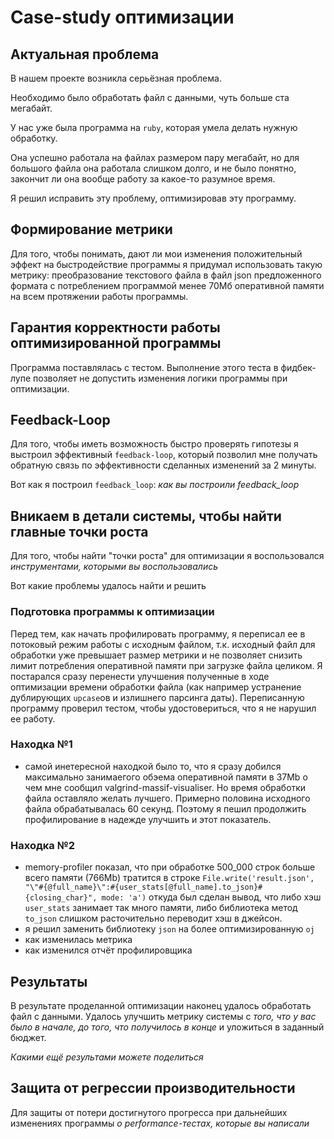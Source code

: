 # Case-study оптимизации

## Актуальная проблема
В нашем проекте возникла серьёзная проблема.

Необходимо было обработать файл с данными, чуть больше ста мегабайт.

У нас уже была программа на `ruby`, которая умела делать нужную обработку.

Она успешно работала на файлах размером пару мегабайт, но для большого файла она работала слишком долго, и не было понятно, закончит ли она вообще работу за какое-то разумное время.

Я решил исправить эту проблему, оптимизировав эту программу.

## Формирование метрики
Для того, чтобы понимать, дают ли мои изменения положительный эффект на быстродействие программы я придумал использовать такую метрику: преобразование текстового файла в файл json предложенного формата с потреблением программой менее 70Мб оперативной памяти на всем протяжении работы программы.

## Гарантия корректности работы оптимизированной программы
Программа поставлялась с тестом. Выполнение этого теста в фидбек-лупе позволяет не допустить изменения логики программы при оптимизации.

## Feedback-Loop
Для того, чтобы иметь возможность быстро проверять гипотезы я выстроил эффективный `feedback-loop`, который позволил мне получать обратную связь по эффективности сделанных изменений за 2 минуты.

Вот как я построил `feedback_loop`: *как вы построили feedback_loop*

## Вникаем в детали системы, чтобы найти главные точки роста
Для того, чтобы найти "точки роста" для оптимизации я воспользовался *инструментами, которыми вы воспользовались*

Вот какие проблемы удалось найти и решить

### Подготовка программы к оптимизации
Перед тем, как начать профилировать программу, я переписал ее в потоковый режим работы с исходным файлом, т.к. исходный файл для обработки уже превышает размер метрики и не позволяет снизить лимит потребления оперативной памяти при загрузке файла целиком. Я постарался сразу перенести улучшения полученные в ходе оптимизации времени обработки файла (как например устранение дублирующих `upcase`ов и излишнего парсинга даты). Переписанную программу проверил тестом, чтобы удостовериться, что я не нарушил ее работу.


### Находка №1
- самой инетересной находкой было то, что я сразу добился максимально занимаегого обэема оперативной памяти в 37Mb о чем мне сообщил valgrind-massif-visualiser. Но время обработки файла оставляло желать лучшего. Примерно половина исходного файла обрабатывалась 60 секунд. Поэтому я пешил продолжить профилирование в надежде улучшить и этот показатель.

### Находка №2
- memory-profiler показал, что при обработке 500_000 строк больше всего памяти (766Mb) тратится в строке `File.write('result.json', "\"#{@full_name}\":#{user_stats[@full_name].to_json}#{closing_char}", mode: 'a')` откуда был сделан вывод, что либо хэш `user_stats` занимает так много памяти, либо библиотека метод `to_json` слишком расточительно переводит хэш в джейсон.
- я решил заменить библиотеку `json` на более оптимизированную `oj`
- как изменилась метрика
- как изменился отчёт профилировщика

## Результаты
В результате проделанной оптимизации наконец удалось обработать файл с данными.
Удалось улучшить метрику системы с *того, что у вас было в начале, до того, что получилось в конце* и уложиться в заданный бюджет.

*Какими ещё результами можете поделиться*

## Защита от регрессии производительности
Для защиты от потери достигнутого прогресса при дальнейших изменениях программы *о performance-тестах, которые вы написали*
